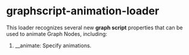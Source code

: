 # graphscript-animation-loader
This loader recognizes several new **graph script** properties that can be used to animate Graph Nodes, including:
1. __animate: Specify animations.
